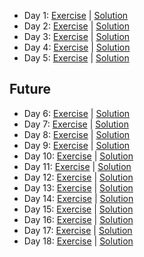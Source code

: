 - Day 1: [Exercise](https://adventofcode.com/2021/day/1) | [Solution](https://github.com/LoicH/coding_challenges/blob/main/advent_of_code_2021/1.py)
- Day 2: [Exercise](https://adventofcode.com/2021/day/2) | [Solution](https://github.com/LoicH/coding_challenges/blob/main/advent_of_code_2021/2.py)
- Day 3: [Exercise](https://adventofcode.com/2021/day/3) | [Solution](https://github.com/LoicH/coding_challenges/blob/main/advent_of_code_2021/3.py)
- Day 4: [Exercise](https://adventofcode.com/2021/day/4) | [Solution](https://github.com/LoicH/coding_challenges/blob/main/advent_of_code_2021/4.py)
- Day 5: [Exercise](https://adventofcode.com/2021/day/5) | [Solution](https://github.com/LoicH/coding_challenges/blob/main/advent_of_code_2021/5.py)

## Future
- Day 6: [Exercise](https://adventofcode.com/2021/day/6) | [Solution](https://github.com/LoicH/coding_challenges/blob/main/advent_of_code_2021/6.py)
- Day 7: [Exercise](https://adventofcode.com/2021/day/7) | [Solution](https://github.com/LoicH/coding_challenges/blob/main/advent_of_code_2021/7.py)
- Day 8: [Exercise](https://adventofcode.com/2021/day/8) | [Solution](https://github.com/LoicH/coding_challenges/blob/main/advent_of_code_2021/8.py)
- Day 9: [Exercise](https://adventofcode.com/2021/day/9) | [Solution](https://github.com/LoicH/coding_challenges/blob/main/advent_of_code_2021/9.py)
- Day 10: [Exercise](https://adventofcode.com/2021/day/10) | [Solution](https://github.com/LoicH/coding_challenges/blob/main/advent_of_code_2021/10.py)
- Day 11: [Exercise](https://adventofcode.com/2021/day/11) | [Solution](https://github.com/LoicH/coding_challenges/blob/main/advent_of_code_2021/11.py)
- Day 12: [Exercise](https://adventofcode.com/2021/day/12) | [Solution](https://github.com/LoicH/coding_challenges/blob/main/advent_of_code_2021/12.py)
- Day 13: [Exercise](https://adventofcode.com/2021/day/13) | [Solution](https://github.com/LoicH/coding_challenges/blob/main/advent_of_code_2021/13.py)
- Day 14: [Exercise](https://adventofcode.com/2021/day/14) | [Solution](https://github.com/LoicH/coding_challenges/blob/main/advent_of_code_2021/14.py)
- Day 15: [Exercise](https://adventofcode.com/2021/day/15) | [Solution](https://github.com/LoicH/coding_challenges/blob/main/advent_of_code_2021/15.py)
- Day 16: [Exercise](https://adventofcode.com/2021/day/16) | [Solution](https://github.com/LoicH/coding_challenges/blob/main/advent_of_code_2021/16.py)
- Day 17: [Exercise](https://adventofcode.com/2021/day/17) | [Solution](https://github.com/LoicH/coding_challenges/blob/main/advent_of_code_2021/17.py)
- Day 18: [Exercise](https://adventofcode.com/2021/day/18) | [Solution](https://github.com/LoicH/coding_challenges/blob/main/advent_of_code_2021/18.py)
